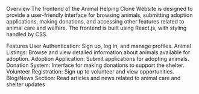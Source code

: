 Overview
The frontend of the Animal Helping Clone Website is designed to provide a user-friendly interface for browsing animals, submitting adoption applications, making donations, and accessing other features related to animal care and welfare. The frontend is built using React.js, with styling handled by CSS.

Features
User Authentication: Sign up, log in, and manage profiles.
Animal Listings: Browse and view detailed information about animals available for adoption.
Adoption Application: Submit applications for adopting animals.
Donation System: Interface for making donations to support the shelter.
Volunteer Registration: Sign up to volunteer and view opportunities.
Blog/News Section: Read articles and news related to animal care and shelter updates
